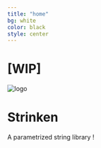 ```yaml
---
title: "home"
bg: white
color: black
style: center
---
```


# [WIP] 

![logo](/img/logo.png)

# Strinken

A parametrized string library !